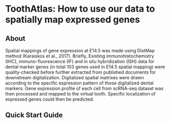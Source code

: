 # ToothAtlas: How to use our data to spatially map expressed genes
## About
Spatial mappings of gene expression at E14.5 was made using DistMap method (Karaiskos et al., 2017). Briefly, Existing immunohistochemistry (IHC), immuno-fluorescence (IF) and in situ hybridization (ISH) data for dental marker genes (in total 103 genes used in E14.5 spatial mapping) were quality-checked before further extracted from published documents for downstream digitalization. Digitalized spatial matrixes were drawn according to the specific expression pattern of those digitalized dental markers. Gene expression profile of each cell from scRNA-seq dataset was then processed and mapped to the virtual tooth. Specific localization of expressed genes could then be predicted.
## Quick Start Guide
